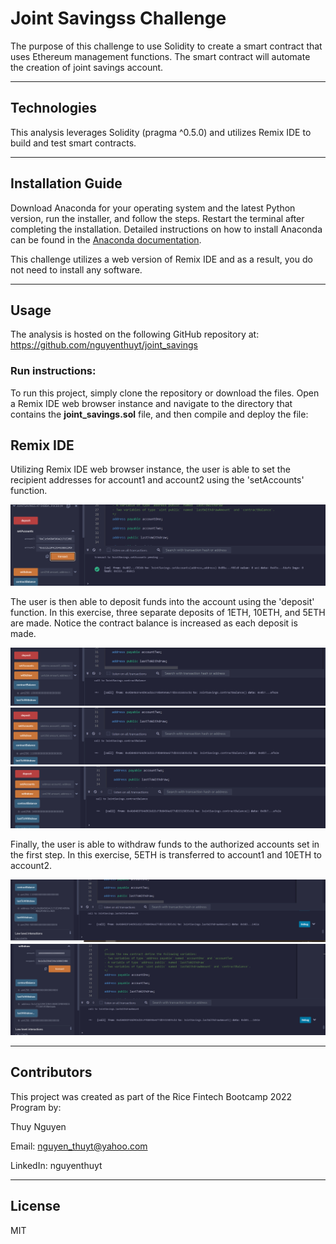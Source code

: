 # Joint Savingss Challenge

The purpose of this challenge to use Solidity to create a smart contract that uses Ethereum management functions. The smart contract will automate the creation of joint savings account.

    
---

## Technologies

This analysis leverages Solidity (pragma ^0.5.0) and utilizes Remix IDE to build and test smart contracts.

---

## Installation Guide


Download Anaconda for your operating system and the latest Python version, run the installer, and follow the steps. Restart the terminal after completing the installation. Detailed instructions on how to install Anaconda can be found in the [Anaconda documentation](https://docs.anaconda.com/anaconda/install/).

This challenge utilizes a web version of Remix IDE and as a result, you do not need to install any software.

---

## Usage
The analysis is hosted on the following GitHub repository at: https://github.com/nguyenthuyt/joint_savings   

### **Run instructions:**
To run this project, simply clone the repository or download the files. Open a Remix IDE web browser instance and navigate to the directory that contains the **joint_savings.sol** file, and then compile and deploy the file:

## Remix IDE

Utilizing Remix IDE web browser instance, the user is able to set the recipient addresses for account1 and account2 using the 'setAccounts' function. 

![Remix Set Accounts](Execution_Results/01_set_accounts.PNG)

The user is then able to deposit funds into the account using the 'deposit' function. In this exercise, three separate deposits of 1ETH, 10ETH, and 5ETH are made. Notice the contract balance is increased as each deposit is made.

![Remix Deposit 1ETH](Execution_Results/02a_Deposit_1_ETH.PNG)
![Remix Deposit 10ETH](Execution_Results/02b_Deposit_10_ETH.PNG)
![Remix Deposit 5ETH](Execution_Results/02c_Deposit_5_ETH.PNG)

Finally, the user is able to withdraw funds to the authorized accounts set in the first step. In this exercise, 5ETH is transferred to account1 and 10ETH to account2.

![Remix Withdrawal 5ETH](Execution_Results/03a_account_one_withdrawal_5ETH.PNG)
![Remix Withdrawal 10ETH](Execution_Results/03b_account_two_withdrawal_10ETH.PNG)




---

## Contributors

This project was created as part of the Rice Fintech Bootcamp 2022 Program by:

Thuy Nguyen

Email: nguyen_thuyt@yahoo.com

LinkedIn: nguyenthuyt



---

## License

MIT




